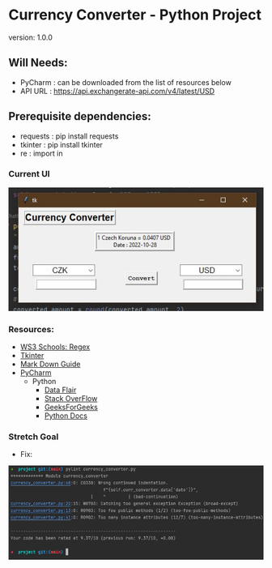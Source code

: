 # Currency Converter - Python Project
version: 1.0.0

## Will Needs:
- PyCharm : can be downloaded from the list of resources below
- API URL : https://api.exchangerate-api.com/v4/latest/USD

## Prerequisite dependencies:
- requests : pip install requests
- tkinter : pip install tkinter
- re : import in

### Current UI
![tkinter](lib/tkinter.JPG)

### Resources:
- [WS3 Schools: Regex](https://www.w3schools.com/python/python_regex.asp)
- [Tkinter](https://docs.python.org/3/library/tkinter.html)
- [Mark Down Guide](https://www.markdownguide.org/basic-syntax/)
- [PyCharm](https://www.jetbrains.com/pycharm/)
  - Python 
    - [Data Flair](https://data-flair.training/)
    - [Stack OverFlow](https://stackoverflow.com/)
    - [GeeksForGeeks](https://www.geeksforgeeks.org/python-programming-language/)
    - [Python Docs](https://docs.python.org/3/howto/functional.html)
  
### Stretch Goal
  - Fix:

![pylint](lib/pylintV1.JPG)